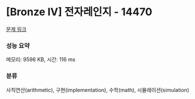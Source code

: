 # [Bronze IV] 전자레인지 - 14470 

[문제 링크](https://www.acmicpc.net/problem/14470) 

### 성능 요약

메모리: 9596 KB, 시간: 116 ms

### 분류

사칙연산(arithmetic), 구현(implementation), 수학(math), 시뮬레이션(simulation)

